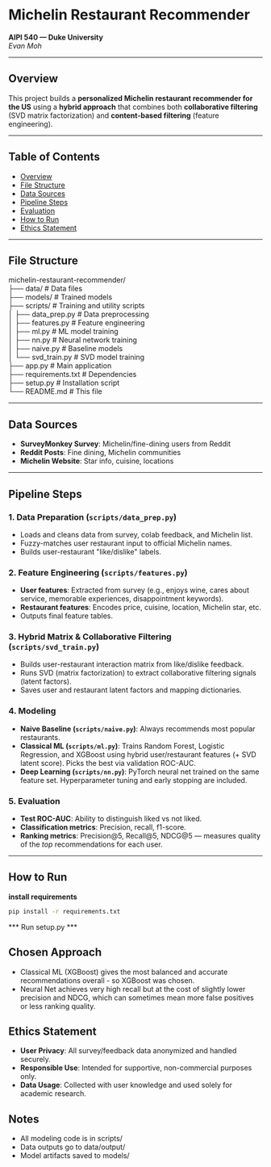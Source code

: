 # Michelin Restaurant Recommender

**AIPI 540 — Duke University**  
_Evan Moh_

---

## Overview

This project builds a **personalized Michelin restaurant recommender for the US** using a **hybrid approach** that combines both **collaborative filtering** (SVD matrix factorization) and **content-based filtering** (feature engineering).

---

## Table of Contents

- [Overview](#overview)
- [File Structure](#file-structure)
- [Data Sources](#data-sources)
- [Pipeline Steps](#pipeline-steps)
- [Evaluation](#evaluation)
- [How to Run](#how-to-run)
- [Ethics Statement](#ethics-statement)

---

## File Structure

michelin-restaurant-recommender/<br>
├── data/                   # Data files<br>
├── models/                 # Trained models<br>
├── scripts/               # Training and utility scripts<br>
│   ├── data_prep.py      # Data preprocessing<br>
│   ├── features.py       # Feature engineering<br>
│   ├── ml.py            # ML model training<br>
│   ├── nn.py            # Neural network training<br>
│   ├── naive.py         # Baseline models<br>
│   └── svd_train.py     # SVD model training<br>
├── app.py               # Main application<br>
├── requirements.txt     # Dependencies<br>
├── setup.py            # Installation script<br>
└── README.md           # This file

---

## Data Sources

- **SurveyMonkey Survey**: Michelin/fine-dining users from Reddit
- **Reddit Posts**: Fine dining, Michelin communities
- **Michelin Website**: Star info, cuisine, locations

---

## Pipeline Steps

### 1. Data Preparation (`scripts/data_prep.py`)
- Loads and cleans data from survey, colab feedback, and Michelin list.
- Fuzzy-matches user restaurant input to official Michelin names.
- Builds user-restaurant "like/dislike" labels.

### 2. Feature Engineering (`scripts/features.py`)
- **User features**: Extracted from survey (e.g., enjoys wine, cares about service, memorable experiences, disappointment keywords).
- **Restaurant features**: Encodes price, cuisine, location, Michelin star, etc.
- Outputs final feature tables.

### 3. Hybrid Matrix & Collaborative Filtering (`scripts/svd_train.py`)
- Builds user-restaurant interaction matrix from like/dislike feedback.
- Runs SVD (matrix factorization) to extract collaborative filtering signals (latent factors).
- Saves user and restaurant latent factors and mapping dictionaries.

### 4. Modeling
- **Naive Baseline (`scripts/naive.py`)**: Always recommends most popular restaurants.
- **Classical ML (`scripts/ml.py`)**: Trains Random Forest, Logistic Regression, and XGBoost using hybrid user/restaurant features (+ SVD latent score). Picks the best via validation ROC-AUC.
- **Deep Learning (`scripts/nn.py`)**: PyTorch neural net trained on the same feature set. Hyperparameter tuning and early stopping are included.

### 5. Evaluation
- **Test ROC-AUC**: Ability to distinguish liked vs not liked.
- **Classification metrics**: Precision, recall, f1-score.
- **Ranking metrics**: Precision@5, Recall@5, NDCG@5 — measures quality of the *top* recommendations for each user.

---

## How to Run
**install requirements**
```bash
pip install -r requirements.txt
``` 
*** Run setup.py ***


## Chosen Approach
- Classical ML (XGBoost) gives the most balanced and accurate recommendations overall - so XGBoost was chosen.
- Neural Net achieves very high recall but at the cost of slightly lower precision and NDCG, which can sometimes mean more false positives or less ranking quality.


##  Ethics Statement
- **User Privacy**: All survey/feedback data anonymized and handled securely.
- **Responsible Use**: Intended for supportive, non-commercial purposes only.
- **Data Usage**: Collected with user knowledge and used solely for academic research.

## Notes
- All modeling code is in scripts/
- Data outputs go to data/output/
- Model artifacts saved to models/

